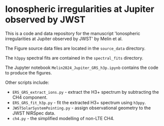 # Ionospheric irregularities at Jupiter observed by JWST
This is a code and data repository for the manuscript 'Ionospheric irregularities at Jupiter observed by JWST' by Melin et al.
 
The Figure source data files are located in the `source_data` directory. 

The `h3ppy` spectral fits are contained in the `spectral_fits` directory. 

The Jupyter notebook `Melin2024_Jupiter_GRS_h3p.ipynb` contains the code to produce the figures. 

Other scripts include: 
* `ERS_GRS_extract_ions.py` - extract the H3+ spectrum by subtracting the CH4 component. 
* `ERS_GRS_fit_h3p.py` - fit the extracted H3+ spectrum using `h3ppy`.
* `JWSTSolarSystemPointing.py` - assign observational geometry to the JWST NIRSpec data. 
* `ch4.py` - the simplified modelling of non-LTE CH4. 